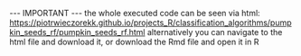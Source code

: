 --- IMPORTANT --- the whole executed code can be seen via html: https://piotrwieczorekk.github.io/projects_R/classification_algorithms/pumpkin_seeds_rf/pumpkin_seeds_rf.html alternatively you can navigate to the html file and download it, or download the Rmd file and open it in R
